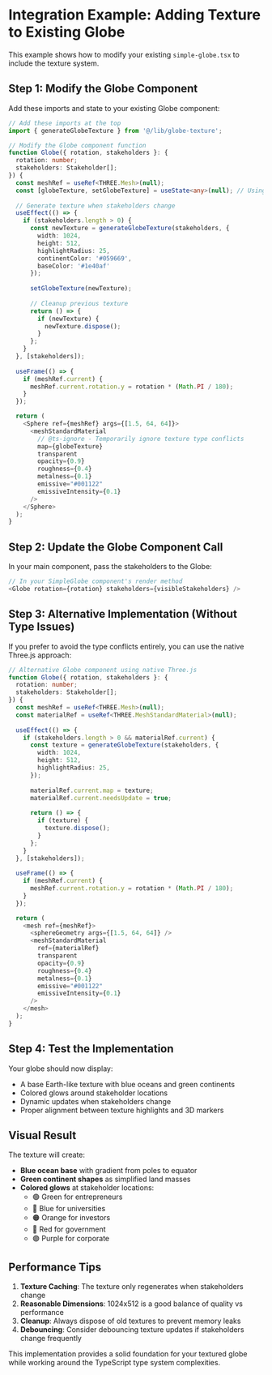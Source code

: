 # Integration Example: Adding Texture to Existing Globe

This example shows how to modify your existing `simple-globe.tsx` to include the texture system.

## Step 1: Modify the Globe Component

Add these imports and state to your existing Globe component:

```typescript
// Add these imports at the top
import { generateGlobeTexture } from '@/lib/globe-texture';

// Modify the Globe component function
function Globe({ rotation, stakeholders }: { 
  rotation: number; 
  stakeholders: Stakeholder[]; 
}) {
  const meshRef = useRef<THREE.Mesh>(null);
  const [globeTexture, setGlobeTexture] = useState<any>(null); // Using 'any' to avoid type conflicts
  
  // Generate texture when stakeholders change
  useEffect(() => {
    if (stakeholders.length > 0) {
      const newTexture = generateGlobeTexture(stakeholders, {
        width: 1024,
        height: 512,
        highlightRadius: 25,
        continentColor: '#059669',
        baseColor: '#1e40af'
      });
      
      setGlobeTexture(newTexture);
      
      // Cleanup previous texture
      return () => {
        if (newTexture) {
          newTexture.dispose();
        }
      };
    }
  }, [stakeholders]);
  
  useFrame(() => {
    if (meshRef.current) {
      meshRef.current.rotation.y = rotation * (Math.PI / 180);
    }
  });

  return (
    <Sphere ref={meshRef} args={[1.5, 64, 64]}>
      <meshStandardMaterial
        // @ts-ignore - Temporarily ignore texture type conflicts
        map={globeTexture}
        transparent
        opacity={0.9}
        roughness={0.4}
        metalness={0.1}
        emissive="#001122"
        emissiveIntensity={0.1}
      />
    </Sphere>
  );
}
```

## Step 2: Update the Globe Component Call

In your main component, pass the stakeholders to the Globe:

```typescript
// In your SimpleGlobe component's render method
<Globe rotation={rotation} stakeholders={visibleStakeholders} />
```

## Step 3: Alternative Implementation (Without Type Issues)

If you prefer to avoid the type conflicts entirely, you can use the native Three.js approach:

```typescript
// Alternative Globe component using native Three.js
function Globe({ rotation, stakeholders }: { 
  rotation: number; 
  stakeholders: Stakeholder[]; 
}) {
  const meshRef = useRef<THREE.Mesh>(null);
  const materialRef = useRef<THREE.MeshStandardMaterial>(null);
  
  useEffect(() => {
    if (stakeholders.length > 0 && materialRef.current) {
      const texture = generateGlobeTexture(stakeholders, {
        width: 1024,
        height: 512,
        highlightRadius: 25,
      });
      
      materialRef.current.map = texture;
      materialRef.current.needsUpdate = true;
      
      return () => {
        if (texture) {
          texture.dispose();
        }
      };
    }
  }, [stakeholders]);
  
  useFrame(() => {
    if (meshRef.current) {
      meshRef.current.rotation.y = rotation * (Math.PI / 180);
    }
  });

  return (
    <mesh ref={meshRef}>
      <sphereGeometry args={[1.5, 64, 64]} />
      <meshStandardMaterial
        ref={materialRef}
        transparent
        opacity={0.9}
        roughness={0.4}
        metalness={0.1}
        emissive="#001122"
        emissiveIntensity={0.1}
      />
    </mesh>
  );
}
```

## Step 4: Test the Implementation

Your globe should now display:
- A base Earth-like texture with blue oceans and green continents
- Colored glows around stakeholder locations
- Dynamic updates when stakeholders change
- Proper alignment between texture highlights and 3D markers

## Visual Result

The texture will create:
- **Blue ocean base** with gradient from poles to equator
- **Green continent shapes** as simplified land masses
- **Colored glows** at stakeholder locations:
  - 🟢 Green for entrepreneurs
  - 🔵 Blue for universities  
  - 🟠 Orange for investors
  - 🔴 Red for government
  - 🟣 Purple for corporate

## Performance Tips

1. **Texture Caching**: The texture only regenerates when stakeholders change
2. **Reasonable Dimensions**: 1024x512 is a good balance of quality vs performance
3. **Cleanup**: Always dispose of old textures to prevent memory leaks
4. **Debouncing**: Consider debouncing texture updates if stakeholders change frequently

This implementation provides a solid foundation for your textured globe while working around the TypeScript type system complexities. 
